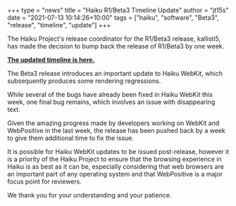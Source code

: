+++
type = "news"
title = "Haiku R1/Beta3 Timeline Update"
author = "jt15s"
date = "2021-07-13 10:14:26+10:00"
tags = ["haiku", "software", "Beta3", "release", "timeline", "update"]
+++

The Haiku Project's release coordinator for the R1/Beta3 release, kallisti5, has made the decision to bump back
the release of R1/Beta3 by one week.

[**The updated timeline is here.**](https://dev.haiku-os.org/wiki/R1/Beta3/Timeline)

The Beta3 release introduces an important update to Haiku WebKit, which subsequently produces some rendering regressions.

While several of the bugs have already been fixed in Haiku WebKit this
week, one final bug remains, which involves an issue with disappearing text.

Given the amazing progress made by developers working on WebKit and
WebPositive in the last week, the release has been pushed back by a week
to give them additional time to fix the issue.

It is possible for Haiku WebKit updates to be issued post-release, however it is a priority of the Haiku Project to ensure that the browsing experience in Haiku is as best as it can be, especially considering that web browsers are an important part of any operating system and that WebPositive is a major focus point for reviewers.

We thank you for your understanding and your patience.